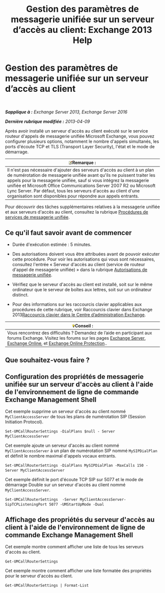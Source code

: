 ﻿---
title: 'Gestion des paramètres de messagerie unifiée sur un serveur d’accès au client: Exchange 2013 Help'
TOCTitle: Gestion des paramètres de messagerie unifiée sur un serveur d’accès au client
ms:assetid: 08667911-fa86-404e-84b1-65cedd94d579
ms:mtpsurl: https://technet.microsoft.com/fr-fr/library/JJ673507(v=EXCHG.150)
ms:contentKeyID: 50555342
ms.date: 05/23/2018
mtps_version: v=EXCHG.150
ms.translationtype: MT
---

# Gestion des paramètres de messagerie unifiée sur un serveur d’accès au client

 

_**Sapplique à :** Exchange Server 2013, Exchange Server 2016_

_**Dernière rubrique modifiée :** 2013-04-09_

Après avoir installé un serveur d'accès au client exécuté sur le service routeur d'appels de messagerie unifiée Microsoft Exchange, vous pouvez configurer plusieurs options, notamment le nombre d'appels simultanés, les ports d'écoute TCP et TLS (Transport Layer Security), l'état et le mode de démarrage.

<table>
<thead>
<tr class="header">
<th><img src="images/JJ159664.note(EXCHG.150).gif" title="Remarque" alt="Remarque" />Remarque :</th>
</tr>
</thead>
<tbody>
<tr class="odd">
<td>Il n'est pas nécessaire d'ajouter des serveurs d'accès au client à un plan de numérotation de messagerie unifiée avant qu'ils ne puissent traiter les appels pour la messagerie unifiée, sauf si vous intégrez la messagerie unifiée et Microsoft Office Communications Server 2007 R2 ou Microsoft Lync Server. Par défaut, tous les serveurs d'accès au client d'une organisation sont disponibles pour répondre aux appels entrants.</td>
</tr>
</tbody>
</table>


Pour découvrir des tâches supplémentaires relatives à la messagerie unifiée et aux serveurs d'accès au client, consultez la rubrique [Procédures de services de messagerie unifiée](um-services-procedures-exchange-2013-help.md).

## Ce qu'il faut savoir avant de commencer

  - Durée d'exécution estimée : 5 minutes.

  - Des autorisations doivent vous être attribuées avant de pouvoir exécuter cette procédure. Pour voir les autorisations qui vous sont nécessaires, consultez l'entrée « Serveur d'accès au client (service de routeur d'appel de messagerie unifiée) » dans la rubrique [Autorisations de messagerie unifiée](unified-messaging-permissions-exchange-2013-help.md).

  - Vérifiez que le serveur d'accès au client est installé, soit sur le même ordinateur que le serveur de boîtes aux lettres, soit sur un ordinateur distinct.

  - Pour des informations sur les raccourcis clavier applicables aux procédures de cette rubrique, voir Raccourcis clavier dans Exchange 2013[Raccourcis clavier dans le Centre d’administration Exchange](keyboard-shortcuts-in-the-exchange-admin-center-exchange-online-protection-help.md).

<table>
<thead>
<tr class="header">
<th><img src="images/Bb125224.tip(EXCHG.150).gif" title="Conseil" alt="Conseil" />Conseil :</th>
</tr>
</thead>
<tbody>
<tr class="odd">
<td>Vous rencontrez des difficultés ? Demandez de l’aide en participant aux forums Exchange. Visitez les forums sur les pages <a href="https://go.microsoft.com/fwlink/p/?linkid=60612">Exchange Server</a>, <a href="https://go.microsoft.com/fwlink/p/?linkid=267542">Exchange Online</a>, et <a href="https://go.microsoft.com/fwlink/p/?linkid=285351">Exchange Online Protection</a>..</td>
</tr>
</tbody>
</table>


## Que souhaitez-vous faire ?

## Configuration des propriétés de messagerie unifiée sur un serveur d'accès au client à l'aide de l'environnement de ligne de commande Exchange Management Shell

Cet exemple supprime un serveur d'accès au client nommé `MyClientAccessServer` de tous les plans de numérotation SIP (Session Initiation Protocol).

    Set-UMCallRouterSettings -DialPlans $null - Server MyClientAccessServer

Cet exemple ajoute un serveur d'accès au client nommé `MyClientAccessServer` à un plan de numérotation SIP nommé `MySIPDialPlan` et définit le nombre maximal d'appels vocaux entrants.

    Set-UMCallRouterSettings -DialPlans MySIPDialPlan -MaxCalls 150 -Server MyClientAccessServer

Cet exemple définit le port d'écoute TCP SIP sur 5077 et le mode de démarrage Double sur un serveur d'accès au client nommé `MyClientAccessServer`.

    Set-UMCallRouterSettings  -Server MyClientAccessServer-SipTCPListeningPort 5077 -UMStartUpMode -Dual 

## Affichage des propriétés du serveur d'accès au client à l'aide de l'environnement de ligne de commande Exchange Management Shell

Cet exemple montre comment afficher une liste de tous les serveurs d'accès au client.

    Get-UMCallRouterSettings

Cet exemple montre comment afficher une liste formatée des propriétés pour le serveur d'accès au client.

    Get-UMCallRouterSettings | Format-List


